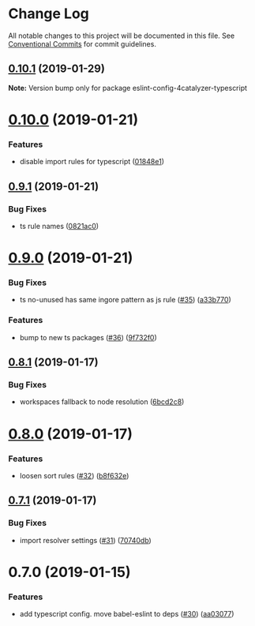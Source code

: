 # Change Log

All notable changes to this project will be documented in this file.
See [Conventional Commits](https://conventionalcommits.org) for commit guidelines.

## [0.10.1](https://github.com/javascript/tree/master/packages/eslint-config-4catalyzer-typescript/compare/eslint-config-4catalyzer-typescript@0.10.0...eslint-config-4catalyzer-typescript@0.10.1) (2019-01-29)

**Note:** Version bump only for package eslint-config-4catalyzer-typescript





# [0.10.0](https://github.com/javascript/tree/master/packages/eslint-config-4catalyzer-typescript/compare/eslint-config-4catalyzer-typescript@0.9.1...eslint-config-4catalyzer-typescript@0.10.0) (2019-01-21)


### Features

* disable import rules for typescript ([01848e1](https://github.com/javascript/tree/master/packages/eslint-config-4catalyzer-typescript/commit/01848e1))





## [0.9.1](https://github.com/javascript/tree/master/packages/eslint-config-4catalyzer-typescript/compare/eslint-config-4catalyzer-typescript@0.9.0...eslint-config-4catalyzer-typescript@0.9.1) (2019-01-21)


### Bug Fixes

* ts rule names ([0821ac0](https://github.com/javascript/tree/master/packages/eslint-config-4catalyzer-typescript/commit/0821ac0))





# [0.9.0](https://github.com/javascript/tree/master/packages/eslint-config-4catalyzer-typescript/compare/eslint-config-4catalyzer-typescript@0.8.1...eslint-config-4catalyzer-typescript@0.9.0) (2019-01-21)


### Bug Fixes

* ts no-unused has same ingore pattern as js rule ([#35](https://github.com/javascript/tree/master/packages/eslint-config-4catalyzer-typescript/issues/35)) ([a33b770](https://github.com/javascript/tree/master/packages/eslint-config-4catalyzer-typescript/commit/a33b770))


### Features

* bump to new ts packages ([#36](https://github.com/javascript/tree/master/packages/eslint-config-4catalyzer-typescript/issues/36)) ([9f732f0](https://github.com/javascript/tree/master/packages/eslint-config-4catalyzer-typescript/commit/9f732f0))





## [0.8.1](https://github.com/javascript/tree/master/packages/eslint-config-4catalyzer-typescript/compare/eslint-config-4catalyzer-typescript@0.8.0...eslint-config-4catalyzer-typescript@0.8.1) (2019-01-17)


### Bug Fixes

* workspaces fallback to node resolution ([6bcd2c8](https://github.com/javascript/tree/master/packages/eslint-config-4catalyzer-typescript/commit/6bcd2c8))





# [0.8.0](https://github.com/javascript/tree/master/packages/eslint-config-4catalyzer-typescript/compare/eslint-config-4catalyzer-typescript@0.7.1...eslint-config-4catalyzer-typescript@0.8.0) (2019-01-17)


### Features

* loosen sort rules ([#32](https://github.com/javascript/tree/master/packages/eslint-config-4catalyzer-typescript/issues/32)) ([b8f632e](https://github.com/javascript/tree/master/packages/eslint-config-4catalyzer-typescript/commit/b8f632e))





## [0.7.1](https://github.com/javascript/tree/master/packages/eslint-config-4catalyzer-typescript/compare/eslint-config-4catalyzer-typescript@0.7.0...eslint-config-4catalyzer-typescript@0.7.1) (2019-01-17)


### Bug Fixes

* import resolver settings ([#31](https://github.com/javascript/tree/master/packages/eslint-config-4catalyzer-typescript/issues/31)) ([70740db](https://github.com/javascript/tree/master/packages/eslint-config-4catalyzer-typescript/commit/70740db))





# 0.7.0 (2019-01-15)


### Features

* add typescript config. move babel-eslint to deps ([#30](https://github.com/javascript/tree/master/packages/eslint-config-4catalyzer-typescript/issues/30)) ([aa03077](https://github.com/javascript/tree/master/packages/eslint-config-4catalyzer-typescript/commit/aa03077))
